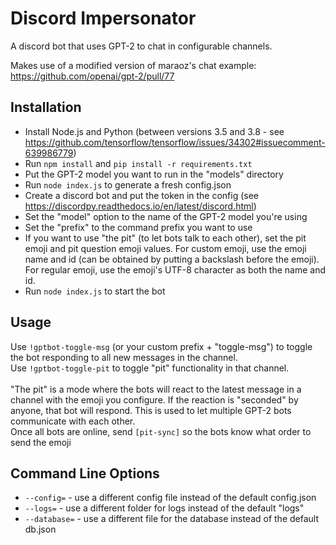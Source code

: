 # Discord Impersonator

A discord bot that uses GPT-2 to chat in configurable channels.

Makes use of a modified version of maraoz's chat example: https://github.com/openai/gpt-2/pull/77

## Installation
 - Install Node.js and Python (between versions 3.5 and 3.8 - see https://github.com/tensorflow/tensorflow/issues/34302#issuecomment-639986779)
 - Run `npm install` and `pip install -r requirements.txt`
 - Put the GPT-2 model you want to run in the "models" directory
 - Run `node index.js` to generate a fresh config.json
 - Create a discord bot and put the token in the config (see https://discordpy.readthedocs.io/en/latest/discord.html)
 - Set the "model" option to the name of the GPT-2 model you're using
 - Set the "prefix" to the command prefix you want to use
 - If you want to use "the pit" (to let bots talk to each other), set the pit emoji and pit question emoji values.
   For custom emoji, use the emoji name and id (can be obtained by putting a backslash before the emoji).
   For regular emoji, use the emoji's UTF-8 character as both the name and id.
 - Run `node index.js` to start the bot

## Usage
Use `!gptbot-toggle-msg` (or your custom prefix + "toggle-msg") to toggle the bot responding to all new messages in the channel.\
Use `!gptbot-toggle-pit` to toggle "pit" functionality in that channel.\
\
"The pit" is a mode where the bots will react to the latest message in a channel with the emoji you configure. If the reaction is "seconded" by anyone, that bot will respond. This is used to let multiple GPT-2 bots communicate with each other.\
Once all bots are online, send `[pit-sync]` so the bots know what order to send the emoji

## Command Line Options
 - `--config=` - use a different config file instead of the default config.json
 - `--logs=` - use a different folder for logs instead of the default "logs"
 - `--database=` - use a different file for the database instead of the default db.json 

